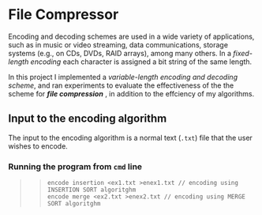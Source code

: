 # File Compressor

Encoding and decoding schemes are used in a wide variety of applications, such as in music or video streaming,
data communications, storage systems (e.g., on CDs, DVDs, RAID arrays), among many others. In a *fixed-length encoding* each character is assigned a bit string of the same length. 

In this project I implemented a *variable-length encoding and decoding scheme*, and ran experiments to evaluate the effectiveness of the the scheme for __*file compression*__ , in addition to the effciency of my algorithms.

## Input to the encoding algorithm 
The input to the encoding algorithm is a normal text (`.txt`) file that the user wishes to encode.

### Running the program from `cmd` line
 >> `encode insertion <ex1.txt >enex1.txt // encoding using INSERTION SORT algoritghm` <br>
 >> `encode merge <ex2.txt >enex2.txt // encoding using MERGE SORT algoritghm `

